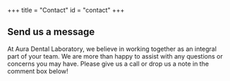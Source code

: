 +++
title = "Contact"
id = "contact"
+++


<h2>
Send us a message
</h2>

At Aura Dental Laboratory, we believe in working together as an integral part of your team. We are more than happy to assist with any questions or concerns you may have. Please give us a call or drop us a note in the comment box below!
